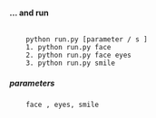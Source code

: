 #### ... and run
```
    
    python run.py [parameter / s ]
    1. python run.py face 
    2. python run.py face eyes
    3. python run.py smile
```
##### parameters 
``` 
    face , eyes, smile
```